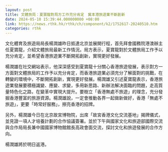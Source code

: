 ```yaml
---
layout: post
title: 文體旅局：夏寶龍對局方工作充分肯定　冀本港旅遊業不斷創新
date: 2024-05-10 15:39:44.000000000 +08:00
link: https://news.rthk.hk/rthk/ch/component/k2/1752617-20240510.htm
categories: rthk
---
```


文化體育及旅遊局局長楊潤雄昨日抵達北京並展開行程，首先拜會國務院港澳辦主任夏寶龍，介紹文體旅局最新工作情況。局方表示，夏寶龍對於文體旅局工作予以充分肯定，並希望香港旅遊業不斷開拓創新，實現更好發展。

楊潤雄在社交網站表示，他深深感受到夏寶龍十分關心香港旅遊發展，表示對方一方面對文體旅局的工作予以充分肯定，而香港旅遊業必須充分了解面對的挑戰，在轉變的環境中，不斷開拓創新，實現更好發展。楊潤雄又引述夏寶龍表示，香港旅遊業發展要積極識變、應變、求變，多用新思路、新辦法解决面臨的問題，走高質量特色化之路，在變革中實現大提升。要樹立「香港無處不旅遊」的理念，充分發掘香港豐富的旅游資源。楊潤雄說，一定會推動各界一起做新做好，香港「無處不旅遊」，更要「時常好服務」，擦亮香港的招牌。

另外，楊潤雄今日在北京故宮博物院，出席「故宮香港文化交流基地」揭牌儀式，並見證一項人才培養計劃的合作協議簽署。並於下午與國家文化和旅遊部國際交流與合作局局長兼中國國家博物館館長高政會面交流，探討文化和旅遊發展的合作方向。

楊潤雄將於明日返港。
